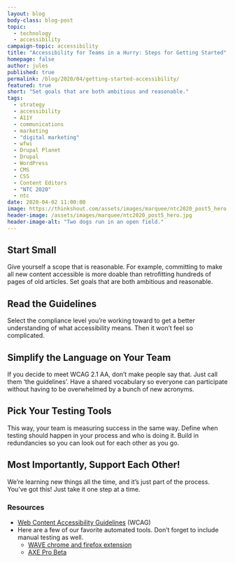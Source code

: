 ```yaml
---
layout: blog
body-class: blog-post
topic:
  - technology
  - accessibility
campaign-topic: accessibility
title: "Accessibility for Teams in a Hurry: Steps for Getting Started"
homepage: false
author: jules
published: true
permalink: /blog/2020/04/getting-started-accessibility/
featured: true
short: "Set goals that are both ambitious and reasonable."
tags:
  - strategy
  - accessibility
  - A11Y
  - communications
  - marketing
  - "digital marketing"
  - wfwi
  - Drupal Planet
  - Drupal
  - WordPress
  - CMS
  - CSS
  - Content Editors
  - "NTC 2020"
  - ntc
date: 2020-04-02 11:00:00
image: https://thinkshout.com/assets/images/marquee/ntc2020_post5_hero.jpg
header-image: /assets/images/marquee/ntc2020_post5_hero.jpg
header-image-alt: "Two dogs run in an open field."
---
```


## Start Small

Give yourself a scope that is reasonable. For example, committing to make all new content accessible is more doable than retrofitting hundreds of pages of old articles. Set goals that are both ambitious and reasonable.

## Read the Guidelines

Select the compliance level you’re working toward to get a better understanding of what accessibility means. Then it won’t feel so complicated.

## Simplify the Language on Your Team

If you decide to meet WCAG 2.1 AA, don’t make people say that. Just call them ‘the guidelines’. Have a shared vocabulary so everyone can participate without having to be overwhelmed by a bunch of new acronyms.

## Pick Your Testing Tools

This way, your team is measuring success in the same way. Define when testing should happen in your process and who is doing it. Build in redundancies so you can look out for each other as you go.

## Most Importantly, Support Each Other!

We’re learning new things all the time, and it’s just part of the process. You’ve got this! Just take it one step at a time.

### Resources

- [Web Content Accessibility Guidelines](https://www.w3.org/WAI/standards-guidelines/wcag/) (WCAG)
- Here are a few of our favorite automated tools. Don’t forget to include manual testing as well.  
  - [WAVE chrome and firefox extension](https://wave.webaim.org/extension/)
  - [AXE Pro Beta](https://www.deque.com/blog/join-the-axe-pro-beta/)

